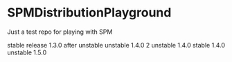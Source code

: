 # SPMDistributionPlayground
Just a test repo for playing with SPM

stable release 1.3.0 after unstable
unstable 1.4.0
2 unstable 1.4.0
stable 1.4.0
unstable 1.5.0
